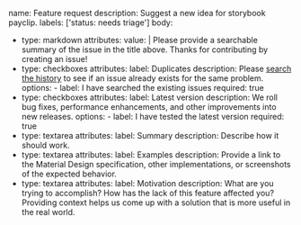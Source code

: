 name: Feature request
description: Suggest a new idea for storybook payclip.
labels: ['status: needs triage']
body:
  - type: markdown
    attributes:
      value: |
        Please provide a searchable summary of the issue in the title above.
        Thanks for contributing by creating an issue!
  - type: checkboxes
    attributes:
      label: Duplicates
      description: Please [search the history](https://github.com/ClipMX/react.merchant-dashboard-client/issues) to see if an issue already exists for the same problem.
      options:
        - label: I have searched the existing issues
          required: true
  - type: checkboxes
    attributes:
      label: Latest version
      description: We roll bug fixes, performance enhancements, and other improvements into new releases.
      options:
        - label: I have tested the latest version
          required: true
  - type: textarea
    attributes:
      label: Summary
      description: Describe how it should work.
  - type: textarea
    attributes:
      label: Examples
      description: Provide a link to the Material Design specification, other implementations, or screenshots of the expected behavior.
  - type: textarea
    attributes:
      label: Motivation
      description: What are you trying to accomplish? How has the lack of this feature affected you? Providing context helps us come up with a solution that is more useful in the real world.
